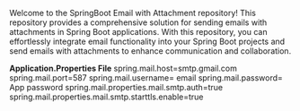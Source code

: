 Welcome to the SpringBoot Email with Attachment repository! This repository provides a comprehensive solution for sending emails with attachments in Spring Boot applications. With this repository, you can effortlessly integrate email functionality into your Spring Boot projects and send emails with attachments to enhance communication and collaboration.

**Application.Properties File**
spring.mail.host=smtp.gmail.com
spring.mail.port=587
spring.mail.username= email
spring.mail.password= App password
spring.mail.properties.mail.smtp.auth=true
spring.mail.properties.mail.smtp.starttls.enable=true

